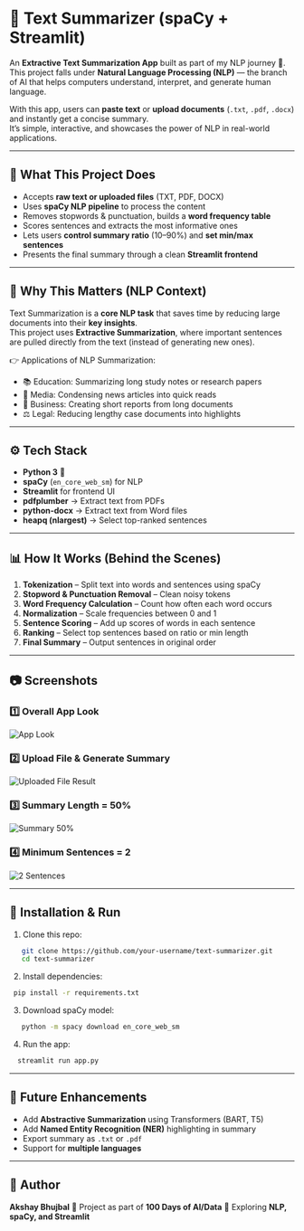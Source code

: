 
# 📝 Text Summarizer (spaCy + Streamlit)

An **Extractive Text Summarization App** built as part of my NLP journey 🚀.  
This project falls under **Natural Language Processing (NLP)** — the branch of AI that helps computers understand, interpret, and generate human language.  

With this app, users can **paste text** or **upload documents** (`.txt`, `.pdf`, `.docx`) and instantly get a concise summary.  
It’s simple, interactive, and showcases the power of NLP in real-world applications.  

---

## 📌 What This Project Does
- Accepts **raw text or uploaded files** (TXT, PDF, DOCX)  
- Uses **spaCy NLP pipeline** to process the content  
- Removes stopwords & punctuation, builds a **word frequency table**  
- Scores sentences and extracts the most informative ones  
- Lets users **control summary ratio** (10–90%) and **set min/max sentences**  
- Presents the final summary through a clean **Streamlit frontend**  

---

## 🧠 Why This Matters (NLP Context)
Text Summarization is a **core NLP task** that saves time by reducing large documents into their **key insights**.  
This project uses **Extractive Summarization**, where important sentences are pulled directly from the text (instead of generating new ones).  

👉 Applications of NLP Summarization:
- 📚 Education: Summarizing long study notes or research papers  
- 📰 Media: Condensing news articles into quick reads  
- 💼 Business: Creating short reports from long documents  
- ⚖️ Legal: Reducing lengthy case documents into highlights  

---

## ⚙️ Tech Stack
- **Python 3** 🐍  
- **spaCy** (`en_core_web_sm`) for NLP  
- **Streamlit** for frontend UI  
- **pdfplumber** → Extract text from PDFs  
- **python-docx** → Extract text from Word files  
- **heapq (nlargest)** → Select top-ranked sentences  

---

## 📊 How It Works (Behind the Scenes)

1. **Tokenization** – Split text into words and sentences using spaCy  
2. **Stopword & Punctuation Removal** – Clean noisy tokens  
3. **Word Frequency Calculation** – Count how often each word occurs  
4. **Normalization** – Scale frequencies between 0 and 1  
5. **Sentence Scoring** – Add up scores of words in each sentence  
6. **Ranking** – Select top sentences based on ratio or min length  
7. **Final Summary** – Output sentences in original order  

---

## 📷 Screenshots

### 1️⃣ Overall App Look
![App Look](Out_1.PNG)

### 2️⃣ Upload File & Generate Summary
![Uploaded File Result](Out_2.PNG)

### 3️⃣ Summary Length = 50%
![Summary 50%](Out_3.PNG)

### 4️⃣ Minimum Sentences = 2
![2 Sentences](Out_4.PNG)

---

## 🚀 Installation & Run

1. Clone this repo:
```bash
   git clone https://github.com/your-username/text-summarizer.git
   cd text-summarizer
```

2. Install dependencies:
```bash
 pip install -r requirements.txt
```

3. Download spaCy model:
```bash
   python -m spacy download en_core_web_sm
```

4. Run the app:
 ```bash
   streamlit run app.py
```
---

## 🌟 Future Enhancements

* Add **Abstractive Summarization** using Transformers (BART, T5)
* Add **Named Entity Recognition (NER)** highlighting in summary
* Export summary as `.txt` or `.pdf`
* Support for **multiple languages**

---

## 🙌 Author

**Akshay Bhujbal**
📌 Project as part of **100 Days of AI/Data**
🎯 Exploring **NLP, spaCy, and Streamlit**



